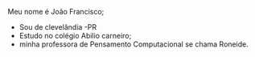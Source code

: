  Meu nome é João Francisco;
 - Sou de clevelândia -PR
 - Estudo no colégio Abilio carneiro;
 - minha professora de Pensamento Computacional se chama Roneide.
